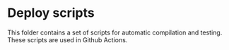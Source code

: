 # Deploy scripts

This folder contains a set of scripts for automatic compilation and testing.
These scripts are used in Github Actions.
